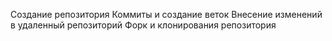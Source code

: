 Создание репозитория
Коммиты и создание веток
Внесение изменений в удаленный репозиторий
Форк и клонирования репозитория
